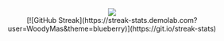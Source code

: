 <div align="center">
    <img src="https://media.giphy.com/media/o0vwzuFwCGAFO/giphy.gif">
</div>


<!-- ![Alt Text](https://media.giphy.com/media/o0vwzuFwCGAFO/giphy.gif) -->


<div align="center">
    [![GitHub Streak](https://streak-stats.demolab.com?user=WoodyMas&theme=blueberry)](https://git.io/streak-stats)
</div>
<!-- [![GitHub Streak](https://streak-stats.demolab.com?user=WoodyMas&theme=tokyonight&date_format=j%20M%5B%20Y%5D&mode=weekly)](https://git.io/streak-stats) -->
